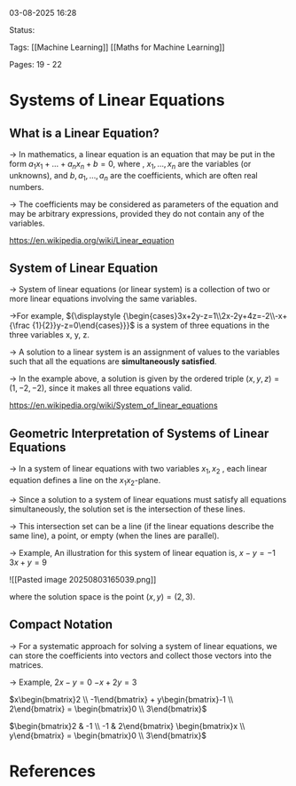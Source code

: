 03-08-2025  16:28

Status:

Tags: [[Machine Learning]] [[Maths for Machine Learning]]

Pages: 19 - 22
# Systems of Linear Equations

## What is a Linear Equation?

-> In mathematics, a linear equation is an equation that may be put in the form ${\displaystyle a_{1}x_{1}+\ldots +a_{n}x_{n}+b=0,}$ 
where ,
${\displaystyle x_{1},\ldots ,x_{n}}$ are the variables (or unknowns), and 
${\displaystyle b,a_{1},\ldots ,a_{n}}$ are the coefficients, which are often real numbers.

-> The coefficients may be considered as parameters of the equation and may be arbitrary expressions, provided they do not contain any of the variables.

https://en.wikipedia.org/wiki/Linear_equation


## System of Linear Equation

-> System of linear equations (or linear system) is a collection of two or more linear equations involving the same variables.

->For example,
${\displaystyle {\begin{cases}3x+2y-z=1\\2x-2y+4z=-2\\-x+{\frac {1}{2}}y-z=0\end{cases}}}$ 
is a system of three equations in the three variables x, y, z.

-> A solution to a linear system is an assignment of values to the variables such that all the equations are **simultaneously satisfied**.

-> In the example above, a solution is given by the ordered triple ${\displaystyle (x,y,z)=(1,-2,-2),}$ since it makes all three equations valid.

https://en.wikipedia.org/wiki/System_of_linear_equations


## Geometric Interpretation of Systems of Linear Equations

-> In a system of linear equations with two variables ${\displaystyle x_{1}, x_{2}}$ , each linear equation defines a line on the $x_1 x_2$-plane.

-> Since a solution to a system of linear equations must satisfy all equations simultaneously, the solution set is the intersection of these lines.

-> This intersection set can be a line (if the linear equations describe the same line), a point, or empty (when the lines are parallel).

-> Example,
An illustration for this system of linear equation is,
$x - y = -1$
$3x + y = 9$

![[Pasted image 20250803165039.png]]

where the solution space is the point $(x , y) = (2, 3)$.


## Compact Notation

-> For a systematic approach for solving a system of linear equations, we can store the coefficients into vectors and collect those vectors into the matrices.

-> Example,
$2x - y = 0$
$-x + 2y = 3$

$x\begin{bmatrix}2 \\ -1\end{bmatrix} + y\begin{bmatrix}-1 \\ 2\end{bmatrix} = \begin{bmatrix}0 \\ 3\end{bmatrix}$

$\begin{bmatrix}2 & -1 \\ -1 & 2\end{bmatrix} \begin{bmatrix}x \\ y\end{bmatrix} = \begin{bmatrix}0 \\ 3\end{bmatrix}$





# References
